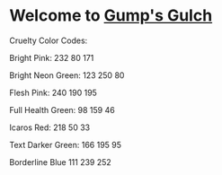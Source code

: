 # Welcome to [Gump's Gulch](https://astro.build)

Cruelty Color Codes:

Bright Pink:
232 80 171

Bright Neon Green:
123 250 80

Flesh Pink:
240 190 195

Full Health Green:
98 159 46

Icaros Red:
218 50 33

Text Darker Green:
166 195 95

Borderline Blue
111 239 252
